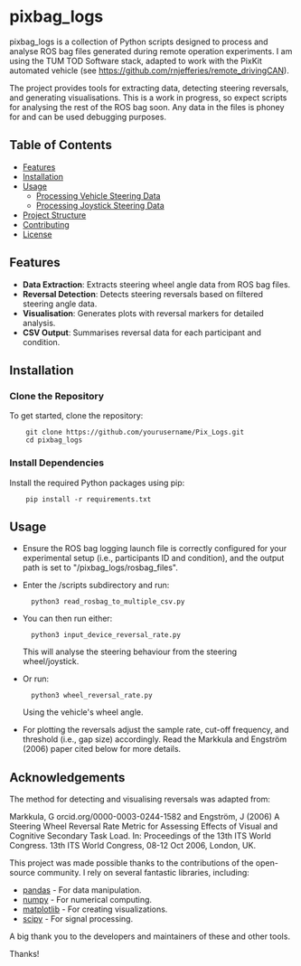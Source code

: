 # pixbag_logs

pixbag_logs is a collection of Python scripts designed to process and analyse ROS bag files generated during remote operation experiments. I am using the TUM TOD Software stack, adapted to work with the PixKit automated vehicle (see https://github.com/rnjefferies/remote_drivingCAN). 

The project provides tools for extracting data, detecting steering reversals, and generating visualisations. This is a work in progress, so expect scripts for analysing the rest of the ROS bag soon. Any data in the files is phoney for and can be used debugging purposes. 

## Table of Contents

- [Features](#features)
- [Installation](#installation)
- [Usage](#usage)
  - [Processing Vehicle Steering Data](#processing-vehicle-data)
  - [Processing Joystick Steering Data](#processing-joystick-data)
- [Project Structure](#project-structure)
- [Contributing](#contributing)
- [License](#license)

## Features

- **Data Extraction**: Extracts steering wheel angle data from ROS bag files.
- **Reversal Detection**: Detects steering reversals based on filtered steering angle data.
- **Visualisation**: Generates plots with reversal markers for detailed analysis.
- **CSV Output**: Summarises reversal data for each participant and condition.

## Installation

### Clone the Repository

To get started, clone the repository:

        git clone https://github.com/yourusername/Pix_Logs.git
        cd pixbag_logs

### Install Dependencies

Install the required Python packages using pip:

        pip install -r requirements.txt

## Usage 

- Ensure the ROS bag logging launch file is correctly configured for your experimental setup (i.e., participants ID and condition), and the output path is set to "/pixbag_logs/rosbag_files". 

- Enter the /scripts subdirectory and run: 

        python3 read_rosbag_to_multiple_csv.py

- You can then run either:

        python3 input_device_reversal_rate.py 
        
    This will analyse the steering behaviour from the steering wheel/joystick. 

- Or run:

        python3 wheel_reversal_rate.py 

    Using the vehicle's wheel angle.

- For plotting the reversals adjust the sample rate, cut-off frequency, and threshold (i.e., gap size) accordingly. Read the Markkula and Engström (2006) paper cited below for more details. 

## Acknowledgements

The method for detecting and visualising reversals was adapted from:

Markkula, G orcid.org/0000-0003-0244-1582 and Engström, J (2006) A Steering Wheel Reversal Rate Metric for Assessing Effects of Visual and Cognitive Secondary Task Load. In: Proceedings of the 13th ITS World Congress. 13th ITS World Congress, 08-12 Oct
2006, London, UK.

This project was made possible thanks to the contributions of the open-source community. I rely on several fantastic libraries, including:

- [pandas](https://pandas.pydata.org/) - For data manipulation.
- [numpy](https://numpy.org/) - For numerical computing.
- [matplotlib](https://matplotlib.org/) - For creating visualizations.
- [scipy](https://scipy.org/) - For signal processing.

A big thank you to the developers and maintainers of these and other tools. 

Thanks!

